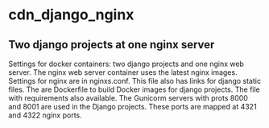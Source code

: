 # cdn_django_nginx
## Two django projects at one nginx server
Settings for docker containers: two django projects and one nginx web server. The nginx web server container uses the latest nginx images. Settings for nginx are in nginxs.conf. This file also has links for django static files. 
The are Dockerfile to build Docker images for django projects. The file with requirements also available. The Gunicorm servers with prots 8000 and 8001 are used in the Django projects. These ports are mapped  at 4321 and 4322 nginx ports.  
